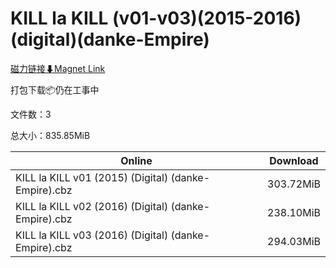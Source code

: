 # KILL la KILL (v01-v03)(2015-2016)(digital)(danke-Empire)

[磁力链接⬇Magnet Link](magnet:?xt=urn:btih:dc6d6ff4fe0d063d4742ae8fa7acb29ecb347319&dn=KILL%20la%20KILL%20%28v01-v03%29%282015-2016%29%28digital%29%28danke-Empire%29)

打包下载📦仍在工事中

文件数：3

总大小：835.85MiB

Online | Download
--- | ---
KILL la KILL v01 (2015) (Digital) (danke-Empire).cbz | 303.72MiB
KILL la KILL v02 (2016) (Digital) (danke-Empire).cbz | 238.10MiB
KILL la KILL v03 (2016) (Digital) (danke-Empire).cbz | 294.03MiB